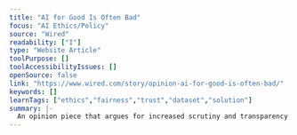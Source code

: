```yaml
---
title: "AI for Good Is Often Bad"
focus: "AI Ethics/Policy"
source: "Wired"
readability: ["I"]
type: "Website Article"
toolPurpose: []
toolAccessibilityIssues: []
openSource: false
link: "https://www.wired.com/story/opinion-ai-for-good-is-often-bad/"
keywords: []
learnTags: ["ethics","fairness","trust","dataset","solution"]
summary: |-
  An opinion piece that argues for increased scrutiny and transparency for AI for good programs to mitigate risk.
---
```


